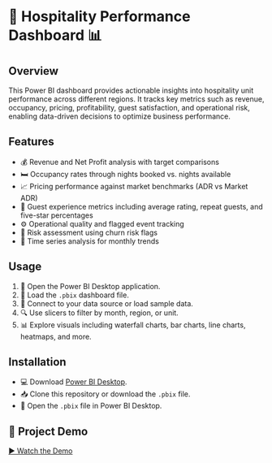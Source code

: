 
# 🏨 Hospitality Performance Dashboard 📊

## Overview
This Power BI dashboard provides actionable insights into hospitality unit performance across different regions. It tracks key metrics such as revenue, occupancy, pricing, profitability, guest satisfaction, and operational risk, enabling data-driven decisions to optimize business performance.

## Features
- 💰 Revenue and Net Profit analysis with target comparisons
- 🛏️ Occupancy rates through nights booked vs. nights available
- 📈 Pricing performance against market benchmarks (ADR vs Market ADR)
- 🌟 Guest experience metrics including average rating, repeat guests, and five-star percentages
- ⚙️ Operational quality and flagged event tracking
- 🚩 Risk assessment using churn risk flags
- 📅 Time series analysis for monthly trends

## Usage
1. 🔄 Open the Power BI Desktop application.
2. 📂 Load the `.pbix` dashboard file.
3. 🔌 Connect to your data source or load sample data.
4. 🔍 Use slicers to filter by month, region, or unit.
5. 📊 Explore visuals including waterfall charts, bar charts, line charts, heatmaps, and more.

## Installation
- 💻 Download [Power BI Desktop](https://powerbi.microsoft.com/desktop/).
- 📥 Clone this repository or download the `.pbix` file.
- 🚀 Open the `.pbix` file in Power BI Desktop.

## 🎥 Project Demo
[▶️ Watch the Demo](https://github.com/user-attachments/assets/0e29599d-2361-4892-b980-655cc856394d)
